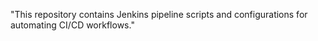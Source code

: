 "This repository contains Jenkins pipeline scripts and configurations for automating CI/CD workflows."
